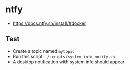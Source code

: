 # ntfy

- https://docs.ntfy.sh/install/#docker

## Test

- Create a topic named `mytopic`
- Run this script: `./scripts/system_info_notify.sh`
- A desktop notification with system info should appear
